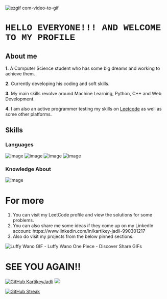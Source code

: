  
![ezgif com-video-to-gif](https://user-images.githubusercontent.com/96066261/219108667-2139873f-3ddb-4864-afa1-c687d976d923.gif)



<h1 style="font-family:courier;"> HELLO EVERYONE!!! AND WELCOME TO MY PROFILE </h1> 


## About me
**1.** A Computer Science student who has some big dreams and working to achieve them.

**2.** Currently developing his coding and soft skills.

**3.** My main skills revolve around Machine Learning, Python, C++ and Web Development.

**4.** I am also an active programmer testing my skills on [Leetcode](https://leetcode.com/Kartik1602/) as well as some other platforms.


## Skills

### Languages

![image](https://user-images.githubusercontent.com/96066261/219604216-33945bf3-2e44-40ce-936b-e14da3ca2cac.png)          ![image](https://user-images.githubusercontent.com/96066261/219604337-827a2bf1-ba3c-4be4-b4af-960fa63e5888.png)           ![image](https://user-images.githubusercontent.com/96066261/219844035-cffe2d34-0b10-4e5d-8fcf-64cbe284eeb1.png)           ![image](https://user-images.githubusercontent.com/96066261/219844049-b3ef5180-48c2-4dc3-8052-d0475221f011.png)




### Knowledge About
![image](https://user-images.githubusercontent.com/96066261/219841866-133e3ef5-4c17-47c8-9910-f9201389a99b.png)


# For more 
<ol> 
 <li>You can visit my LeetCode profile and view the solutions for some problems.</li>
 <li>You can also share me some ideas if they come up on my LinkedIn account: https://www.linkedin.com/in/kartikey-jadli-990301217</li>
 <li>Also do visit my projects from the below pinned sections.</li>
</ol>

![Luffy Wano GIF - Luffy Wano One Piece - Discover   Share GIFs](https://user-images.githubusercontent.com/96066261/219843944-5a1e9250-ec3c-430c-8e03-65f1a53c1f00.gif)

<h1> SEE YOU AGAIN!! </h1>

[![GitHub KartikeyJadli](https://img.shields.io/github/followers/KartikeyJadli?label=follow&style=social)](https://github.com/KartikeyJadli)
![](https://komarev.com/ghpvc/?username=KartikeyJadli&color=blueviolet)

[![GitHub Streak](https://github-readme-streak-stats.herokuapp.com?user=KartikeyJadli&theme=tokyonight&hide_border=true&date_format=j%20M%5B%20Y%5D)](https://git.io/streak-stats)
